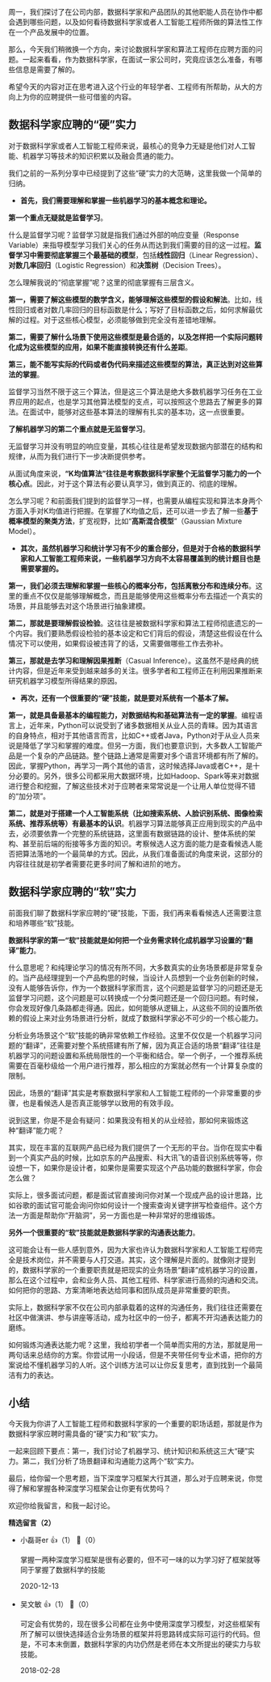 周一，我们探讨了在公司内部，数据科学家和产品团队的其他职能人员在协作中都会遇到哪些问题，以及如何看待数据科学家或者人工智能工程师所做的算法性工作在一个产品发展中的位置。

那么，今天我们稍微换一个方向，来讨论数据科学家和算法工程师在应聘方面的问题。一起来看看，作为数据科学家，在面试一家公司时，究竟应该怎么准备，有哪些信息是需要了解的。

希望今天的内容对正在思考进入这个行业的年轻学者、工程师有所帮助，从大的方向上为你的应聘提供一些可借鉴的内容。

## 数据科学家应聘的“硬”实力

对于数据科学家或者人工智能工程师来说，最核心的竞争力无疑是他们对人工智能、机器学习等技术的知识积累以及融会贯通的能力。

我们之前的一系列分享中已经提到了这些“硬”实力的大范畴，这里我做一个简单的归纳。

- **首先，我们需要理解和掌握一些机器学习的基本概念和理论。**

**第一个重点无疑就是监督学习**。

什么是监督学习呢？监督学习就是指我们通过外部的响应变量（Response Variable）来指导模型学习我们关心的任务从而达到我们需要的目的这一过程。**监督学习中需要彻底掌握三个最基础的模型**，包括**线性回归**（Linear Regression）、**对数几率回归**（Logistic Regression）和**决策树**（Decision Trees）。

怎么理解我说的“彻底掌握”呢？这里的彻底掌握有三层含义。

**第一，需要了解这些模型的数学含义，能够理解这些模型的假设和解法**。比如，线性回归或者对数几率回归的目标函数是什么；写好了目标函数之后，如何求解最优解的过程。对于这些核心模型，必须能够做到完全没有差错地理解。

**第二，需要了解什么场景下使用这些模型是最合适的，以及怎样把一个实际问题转化成为这些模型的应用，如果不能直接转换还有什么差距**。

**第三，能不能写实际的代码或者伪代码来描述这些模型的算法，真正达到对这些算法的掌握**。

监督学习当然不限于这三个算法，但是这三个算法是绝大多数机器学习任务在工业界应用的起点，也是学习其他算法模型的支点，可以按照这个思路去了解更多的算法。在面试中，能够对这些基本算法的理解有扎实的基本功，这一点很重要。

**了解机器学习的第二个重点就是无监督学习**。

无监督学习并没有明显的响应变量，其核心往往是希望发现数据内部潜在的结构和规律，从而为我们进行下一步决断提供参考。

从面试角度来说，**“K均值算法”往往是考察数据科学家整个无监督学习能力的一个核心点**。因此，对于这个算法有必要认真学习，做到真正的、彻底的理解。

怎么学习呢？和前面我们提到的监督学习一样，也需要从编程实现和算法本身两个方面入手对K均值进行把握。在掌握了K均值之后，还可以进一步去了解一些**基于概率模型的聚类方法**，扩宽视野，比如“**高斯混合模型**”（Gaussian Mixture Model）。

- **其次，虽然机器学习和统计学习有不少的重合部分，但是对于合格的数据科学家和人工智能工程师来说，一些机器学习方向不太容易覆盖到的统计题目也是需要掌握的。**

**第一，我们必须去理解和掌握一些核心的概率分布，包括离散分布和连续分布**。这里的重点不仅仅是能够理解概念，而且是能够使用这些概率分布去描述一个真实的场景，并且能够去对这个场景进行抽象建模。

**第二，那就是要理解假设检验**。这往往是被数据科学家和算法工程师彻底遗忘的一个内容。我们要熟悉假设检验的基本设定和它们背后的假设，清楚这些假设在什么情况下可以使用，如果假设被违背了的话，又需要做哪些工作去弥补。

**第三，那就是去学习和理解因果推断**（Casual Inference）。这虽然不是经典的统计内容，但是近年来受到越来越多的关注。很多学者和工程师正在利用因果推断来研究机器学习模型所得结果的原因。

- **再次，还有一个很重要的“硬”技能，就是要对系统有一个基本了解。**

**第一，就是具备最基本的编程能力，对数据结构和基础算法有一定的掌握**。编程语言上，近年来，Python可以说受到了诸多数据相关从业人员的青睐。因为其语言的自身特点，相对于其他语言而言，比如C++或者Java，Python对于从业人员来说是降低了学习和掌握的难度。但另一方面，我们也要意识到，大多数人工智能产品是一个复杂的产品链路。整个链路上通常是需要对多个语言环境都有所了解的。因此，掌握Python，再学习一两个其他的语言，这时候选择Java或者C++，是十分必要的。另外，很多公司都采用大数据环境，比如Hadoop、Spark等来对数据进行整合和挖掘，了解这些技术对于应聘者来常常说是一个让用人单位觉得不错的“加分项”。

**第二，就是对于搭建一个人工智能系统（比如搜索系统、人脸识别系统、图像检索系统、推荐系统等）有最基本的认识**。机器学习算法能够真正应用到现实的产品中去，必须要依靠一个完整的系统链路，这里面有数据链路的设计、整体系统的架构、甚至前后端的衔接等多方面的知识。考察候选人这方面的能力是查看候选人能否把算法落地的一个最简单的方式。因此，从我们准备面试的角度来说，这部分的内容往往就是初学者需要花更多时间了解和进阶的地方。

## 数据科学家应聘的“软”实力

前面我们聊了数据科学家应聘的“硬”技能，下面，我们再来看看候选人还需要注意和培养哪些“软”技能。

**数据科学家的第一“软”技能就是如何把一个业务需求转化成机器学习设置的“翻译”能力**。

什么意思呢？和纯理论学习的情况有所不同，大多数真实的业务场景都是非常复杂的。当产品经理提到一个产品构思的时候，当设计人员想到一个业务创新的时候，没有人能够告诉你，作为一个数据科学家而言，这个问题是监督学习的问题还是无监督学习问题，这个问题是可以转换成一个分类问题还是一个回归问题。有时候，你会发现好像几条路都走得通。因此，如何能够从逻辑上，从这些不同的设置所依赖的假设上来对业务场景进行分析，就成了数据科学家必不可少的一个核心能力。

分析业务场景这个“软”技能的确非常依赖工作经验。这里不仅仅是一个机器学习问题的“翻译”，还需要对整个系统搭建有所了解，因为真正合适的场景“翻译”往往是机器学习的问题设置和系统局限性的一个平衡和结合。举一个例子，一个推荐系统需要在百毫秒级给一个用户进行推荐，那么相应的方案就必然有一个计算复杂度的限制。

因此，场景的“翻译”其实是考察数据科学家和人工智能工程师的一个非常重要的步骤，也是看候选人是否真正能够学以致用的有效手段。

说到这里，你是不是会有疑问：如果我没有相关的从业经验，那如何来锻炼这种“翻译”能力呢？

其实，现在丰富的互联网产品已经为我们提供了一个无形的平台。当你在现实中看到一个真实产品的时候，比如京东的产品搜索、科大讯飞的语音识别系统等等，你设想一下，如果你是设计者，如果你是需要实现这个产品功能的数据科学家，你会怎么做？

实际上，很多面试问题，都是面试官直接询问你对某一个现成产品的设计思路，比如谷歌的面试官可能会询问你如何设计一个搜索查询关键字拼写检查组件。这个方法一方面是帮助你“开脑洞”，另一方面也是一种非常好的思维锻炼。

**另外一个很重要的“软”技能就是数据科学家的沟通表达能力**。

这可能会让有一些人感到意外，因为大家也许认为数据科学家和人工智能工程师完全是技术岗位，并不需要与人打交道。其实，这个理解是片面的。就像刚才提到的，数据科学家的一个重要职责就是把现实的业务场景“翻译”成机器学习的设置，那么在这个过程中，会和业务人员、其他工程师、科学家进行高频的沟通和交流。如何把你的思路、方案清晰地表达给同事和团队成员是非常重要的职责。

实际上，数据科学家不仅在公司内部承载着的这样的沟通任务，我们往往还需要在社区中做演讲、参与讲座等活动，成为社区中的一份子，都离不开沟通表达能力的磨练。

如何锻炼沟通表达能力呢？这里，我给初学者一个简单而实用的方法，那就是用一两句话来总结你的方案。你尝试用一小段话，但是不夹带任何专业术语，把你的方案说给不懂机器学习的人听。这个训练方法可以让你反复思考，直到找到一个最简洁有力的表达。

## 小结

今天我为你讲了人工智能工程师和数据科学家的一个重要的职场话题，那就是作为数据科学家应聘时需具备的“硬”实力和“软”实力。

一起来回顾下要点：第一，我们讨论了机器学习、统计知识和系统这三大“硬”实力。第二，我们分析了场景翻译和沟通能力这两个“软”实力。

最后，给你留一个思考题，当下深度学习框架大行其道，那么对于应聘来说，你觉得了解和掌握各种深度学习框架会让你更有优势吗？

欢迎你给我留言，和我一起讨论。
<div><strong>精选留言（2）</strong></div><ul>
<li><span>小磊哥er</span> 👍（1） 💬（0）<p>掌握一两种深度学习框架是很有必要的，但不可一味的以为学习好了框架就等同于掌握了数据科学的技能</p>2020-12-13</li><br/><li><span>吴文敏</span> 👍（1） 💬（0）<p>可定会有优势的，现在很多公司都在业务中使用深度学习模型，对这些框架有所了解可以很快选择适合业务场景的框架并将思路转成实际可运行的代码。但是，不可本末倒置，数据科学家的内功仍然是老师在本文所提出的硬实力与软技能。</p>2018-02-28</li><br/>
</ul>
